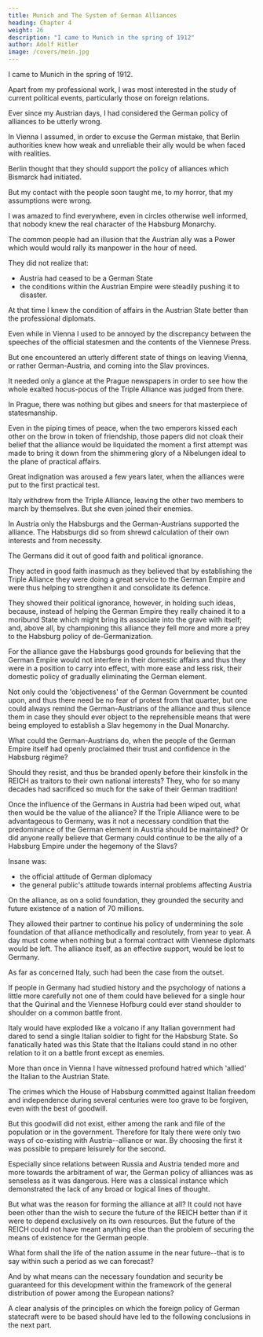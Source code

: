 ```yaml
---
title: Munich and The System of German Alliances
heading: Chapter 4
weight: 26
description: "I came to Munich in the spring of 1912"
author: Adolf Hitler
image: /covers/mein.jpg
---
```



I came to Munich in the spring of 1912.

<!-- The city itself was as familiar to me as if I had lived for years within its walls.

This was because my studies in architecture had been constantly turning my attention to the metropolis of German art. 

One must know Munich if one would know Germany, and it is impossible to acquire a knowledge of German art without seeing Munich. 

All things considered, this pre-war sojourn was by far the happiest and most contented time of my life. My earnings were very slender; but after all I did not live for the sake of painting. I painted in order to get the bare necessities of existence while I continued my studies.

I was firmly convinced that I should finally succeed in reaching the goal I had
marked out for myself. 

This conviction alone was strong enough to enable me to bear the petty hardships of everyday life without worrying very much about them. 

Moreover, almost from the very first moment of my sojourn there I came to love that city more than any other place known to me. A German city! I said to myself. How different to Vienna. It was with a feeling of disgust that my imagination reverted to that Babylon of races.

Another pleasant feature here was the way the people spoke German, which was much nearer my own way of speaking than the Viennese idiom. The Munich idiom recalled the days of my youth, especially when I spoke with those who had come
to Munich from Lower Bavaria. 

There were a thousand or more things which I inwardly loved or which I came to love during the course of my stay. But what attracted me most was the marvellous wedlock of native folk-energy with the fine artistic spirit of the city,
that unique harmony from the Hofbräuhaus to the Odeon, from the October Festival to
the PINAKOTHEK, etc. 

The reason why my heart's strings are entwined around this city as around no other spot in this world is probably because Munich is and will remain inseparably connected with the development of my own career; and the fact that
from the beginning of my visit I felt inwardly happy and contented is to be attributed to
the charm of the marvellous Wittelsbach Capital, which has attracted probably
everybody who is blessed with a feeling for beauty instead of commercial instincts.  -->

Apart from my professional work, I was most interested in the study of current political events, particularly those on foreign relations.

Ever since my Austrian days, I had considered the German policy of alliances to be utterly wrong.

<!-- But in Vienna I had not yet seen quite clearly how far the German Empire had gone in the process of' self-delusion.  -->

In Vienna I assumed, in order to excuse the German mistake, that Berlin authorities knew how weak and unreliable their ally would be when faced with realities.

<!-- , but that, for more or less mysterious reasons, they refrained from allowing their opinions on this point to
be known in public.  -->

Berlin thought that they should support the policy of alliances which Bismarck had initiated.

<!--  and the sudden discontinuance of which might be undesirable, if for no other reason than that it might arouse those foreign countries which were lying in wait for their chance or might alarm the Philistines at home. -->

But my contact with the people soon taught me, to my horror, that my assumptions were wrong. 

I was amazed to find everywhere, even in circles otherwise well informed, that nobody knew the real character of the Habsburg Monarchy. 

The common people had an illusion that the Austrian ally was a Power which would would rally its manpower in the hour of need. 

<!-- The mass of the people continued to look upon the Dual Monarchy as a 'German State' and believed that it could be relied
upon. They assumed that its strength could be measured by the millions of its subjects,
as was the case in Germany.  -->

They did not realize that:
- Austria had ceased to be a German State
- the conditions within the Austrian Empire were steadily pushing it to disaster.

At that time I knew the condition of affairs in the Austrian State better than the professional diplomats. 

<!-- Blindfolded, as nearly always, these diplomats stumbled along on their way to disaster. 

The opinions prevailing among the bulk of the people reflected only what had been drummed into them from official quarters above. And these higher authorities grovelled before the 'Ally', as the people of old bowed down before the
Golden Calf. 

They probably thought that by being polite and amiable they might balance the lack of honesty on the other side. Thus they took every declaration at its full face value. -->

Even while in Vienna I used to be annoyed by the discrepancy between the speeches of the official statesmen and the contents of the Viennese Press.

 <!-- And yet Vienna was still a German city, at least as far as appearances went.  -->

But one encountered an utterly different state of things on leaving Vienna, or rather German-Austria, and coming into the Slav provinces. 

It needed only a glance at the Prague newspapers in order to see how the whole exalted hocus-pocus of the Triple Alliance was judged from there. 

In Prague, there was nothing but gibes and sneers for that masterpiece of statesmanship. 

Even in the piping times of peace, when the two emperors kissed each other on the brow in token of friendship, those papers did not cloak their belief that the alliance would be liquidated the moment a first attempt was made to bring it down from the shimmering glory of a Nibelungen ideal to the plane of practical affairs.

Great indignation was aroused a few years later, when the alliances were put to the first practical test. 

Italy withdrew from the Triple Alliance, leaving the other two members to march by themselves. But she even joined their enemies. 

<!-- That anybody should believe even for a moment in the possibility of such a miracle as that of Italy fighting on the same side as Austria would be simply incredible to anyone who did not suffer from the blindness of official diplomacy. And that was just how people felt in Austria also. -->

In Austria only the Habsburgs and the German-Austrians supported the alliance. The Habsburgs did so from shrewd calculation of their own interests and from necessity.

The Germans did it out of good faith and political ignorance. 

They acted in good faith inasmuch as they believed that by establishing the Triple Alliance they were doing a great service to the German Empire and were thus helping to strengthen it and consolidate its defence. 

They showed their political ignorance, however, in holding such ideas, because, instead of helping the German Empire they really chained it to a moribund State which might bring its associate into the grave with itself; and, above all, by championing this alliance they fell more and more a prey to the Habsburg policy of de-Germanization. 

For the alliance gave the Habsburgs good grounds for believing that the German Empire would not interfere in their domestic affairs and thus they were in a position to carry into effect, with more ease and less risk, their domestic policy of gradually eliminating the German element. 

Not only could the 'objectiveness' of the German Government be counted upon, and thus there need be no fear of protest from that quarter, but one could always remind the German-Austrians of the alliance and thus silence them in case they should ever object to the reprehensible means that were being employed to establish a Slav hegemony in the Dual Monarchy.

What could the German-Austrians do, when the people of the German Empire itself had openly proclaimed their trust and confidence in the Habsburg régime? 

Should they resist, and thus be branded openly before their kinsfolk in the REICH as traitors to their own national interests? They, who for so many decades had sacrificed so much for the sake of their German tradition!

Once the influence of the Germans in Austria had been wiped out, what then would be the value of the alliance? If the Triple Alliance were to be advantageous to Germany, was it not a necessary condition that the predominance of the German element in Austria should be maintained? Or did anyone really believe that Germany could continue to be the ally of a Habsburg Empire under the hegemony of the Slavs? 

Insane was:
- the official attitude of German diplomacy
- the general public's attitude towards internal problems affecting Austria

On the alliance, as on a solid foundation, they grounded the security and future existence of a nation of 70 millions.

They allowed their partner to continue his policy of undermining the sole foundation of that alliance methodically and resolutely, from year to year. A day must come when nothing but a formal contract with Viennese diplomats would be left. The alliance itself, as an effective support, would be lost to Germany.

As far as concerned Italy, such had been the case from the outset.

If people in Germany had studied history and the psychology of nations a little more carefully not one of them could have believed for a single hour that the Quirinal and the Viennese Hofburg could ever stand shoulder to shoulder on a common battle front. 

Italy would have exploded like a volcano if any Italian government had dared to send a single Italian soldier to fight for the Habsburg State. So fanatically hated was this State that the Italians could stand in no other relation to it on a battle front except as enemies. 

More than once in Vienna I have witnessed profound hatred which 'allied' the Italian to the Austrian State. 

The crimes which the House of Habsburg committed against Italian freedom and independence during several centuries were too grave to be forgiven, even with the best of goodwill.

But this goodwill did not exist, either among the rank and file of the population or in the government. Therefore for Italy there were only two ways of co-existing with Austria--alliance or war. By choosing the first it was possible to prepare leisurely for the second. 

Especially since relations between Russia and Austria tended more and more towards the arbitrament of war, the German policy of alliances was as senseless as it was dangerous. Here was a classical instance which demonstrated the lack of any broad or logical lines of thought.

But what was the reason for forming the alliance at all? It could not have been other than the wish to secure the future of the REICH better than if it were to depend exclusively on its own resources. But the future of the REICH could not have meant anything else than the problem of securing the means of existence for the German people.

What form shall the life of the nation assume in the near future--that is to say within such a period as we can forecast? 

And by what means can the necessary foundation and security be guaranteed for this development within the framework of the general distribution of power among the European nations? 

A clear analysis of the principles on which the foreign policy of German statecraft were to be based should have led to the following conclusions in the next part. 

